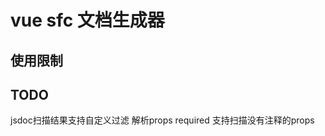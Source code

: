 vue sfc 文档生成器
========================

## 使用限制

## TODO
jsdoc扫描结果支持自定义过滤
解析props required
支持扫描没有注释的props